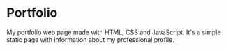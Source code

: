 # Portfolio

My portfolio web page made with HTML, CSS and JavaScript. 
It's a simple static page with information about my professional profile.
